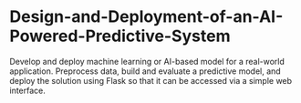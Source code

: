 # Design-and-Deployment-of-an-AI-Powered-Predictive-System
Develop and deploy machine learning or AI-based model for a real-world application. Preprocess data, build and evaluate a predictive model, and deploy the solution using Flask so that it can be accessed via a simple web interface.
